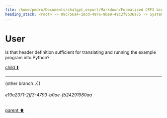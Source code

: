 ```yaml
---
file: /home/pedro/Documents/chatgpt_export/Markdown/Formalized CFFI bindings for JPEG XL C interface.md
heading_stack: <root> -> 99c756a4-10cd-4976-9be9-49c2f8b36a75 -> System -> 4fd70df5-846e-4e1d-a059-858ee14a15b4 -> System -> aaa2a67b-8d69-4ed1-a62a-fe469ca0e47f -> User -> 747d4e11-f5f7-4f62-b0ce-0a8fe24a625d -> Assistant -> Functions Used -> Structs Used -> Enumerations Used -> Formalized C Interface Header -> aaa295b3-519d-4426-a155-930182c04486 -> User
---
```

# User

Is that header definition sufficient for translating and running the example program into Python?

[child ⬇️](#e19a2371-2ff3-4793-b0ae-fb24291980aa)

---

(other branch ⎇)
###### e19a2371-2ff3-4793-b0ae-fb24291980aa
[parent ⬆️](#aaa295b3-519d-4426-a155-930182c04486)
